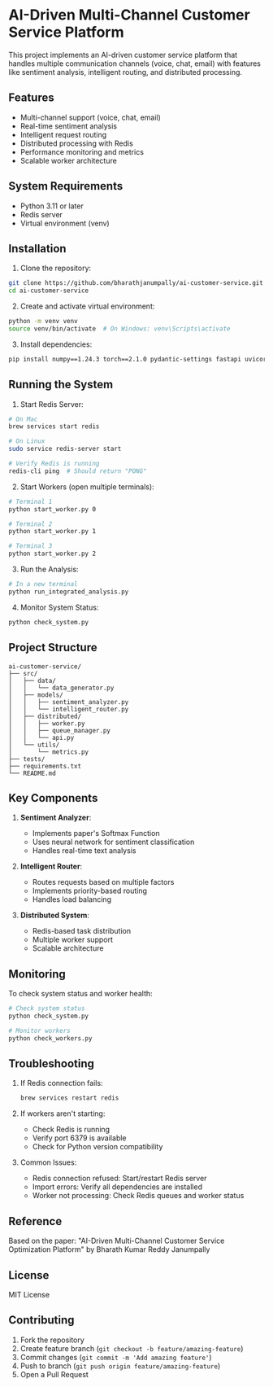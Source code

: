 # AI-Driven Multi-Channel Customer Service Platform

This project implements an AI-driven customer service platform that handles multiple communication channels (voice, chat, email) with features like sentiment analysis, intelligent routing, and distributed processing.

## Features

- Multi-channel support (voice, chat, email)
- Real-time sentiment analysis
- Intelligent request routing
- Distributed processing with Redis
- Performance monitoring and metrics
- Scalable worker architecture

## System Requirements

- Python 3.11 or later
- Redis server
- Virtual environment (venv)

## Installation

1. Clone the repository:
```bash
git clone https://github.com/bharathjanumpally/ai-customer-service.git
cd ai-customer-service
```

2. Create and activate virtual environment:
```bash
python -m venv venv
source venv/bin/activate  # On Windows: venv\Scripts\activate
```

3. Install dependencies:
```bash
pip install numpy==1.24.3 torch==2.1.0 pydantic-settings fastapi uvicorn redis pandas matplotlib seaborn scikit-learn
```

## Running the System

1. Start Redis Server:
```bash
# On Mac
brew services start redis

# On Linux
sudo service redis-server start

# Verify Redis is running
redis-cli ping  # Should return "PONG"
```

2. Start Workers (open multiple terminals):
```bash
# Terminal 1
python start_worker.py 0

# Terminal 2
python start_worker.py 1

# Terminal 3
python start_worker.py 2
```

3. Run the Analysis:
```bash
# In a new terminal
python run_integrated_analysis.py
```

4. Monitor System Status:
```bash
python check_system.py
```

## Project Structure

```
ai-customer-service/
├── src/
│   ├── data/
│   │   └── data_generator.py
│   ├── models/
│   │   ├── sentiment_analyzer.py
│   │   └── intelligent_router.py
│   ├── distributed/
│   │   ├── worker.py
│   │   ├── queue_manager.py
│   │   └── api.py
│   └── utils/
│       └── metrics.py
├── tests/
├── requirements.txt
└── README.md
```

## Key Components

1. **Sentiment Analyzer**: 
   - Implements paper's Softmax Function
   - Uses neural network for sentiment classification
   - Handles real-time text analysis

2. **Intelligent Router**:
   - Routes requests based on multiple factors
   - Implements priority-based routing
   - Handles load balancing

3. **Distributed System**:
   - Redis-based task distribution
   - Multiple worker support
   - Scalable architecture

## Monitoring

To check system status and worker health:
```bash
# Check system status
python check_system.py

# Monitor workers
python check_workers.py
```

## Troubleshooting

1. If Redis connection fails:
   ```bash
   brew services restart redis
   ```

2. If workers aren't starting:
   - Check Redis is running
   - Verify port 6379 is available
   - Check for Python version compatibility

3. Common Issues:
   - Redis connection refused: Start/restart Redis server
   - Import errors: Verify all dependencies are installed
   - Worker not processing: Check Redis queues and worker status

## Reference

Based on the paper: "AI-Driven Multi-Channel Customer Service Optimization Platform" by Bharath Kumar Reddy Janumpally

## License

MIT License

## Contributing

1. Fork the repository
2. Create feature branch (`git checkout -b feature/amazing-feature`)
3. Commit changes (`git commit -m 'Add amazing feature'`)
4. Push to branch (`git push origin feature/amazing-feature`)
5. Open a Pull Request